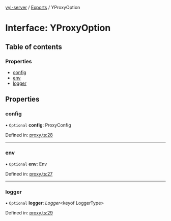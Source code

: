 [yyl-server](../README.md) / [Exports](../modules.md) / YProxyOption

# Interface: YProxyOption

## Table of contents

### Properties

- [config](yproxyoption.md#config)
- [env](yproxyoption.md#env)
- [logger](yproxyoption.md#logger)

## Properties

### config

• `Optional` **config**: ProxyConfig

Defined in: [proxy.ts:28](https://github.com/yyl-team/yyl-server/blob/036ab4d/src/proxy.ts#L28)

___

### env

• `Optional` **env**: Env

Defined in: [proxy.ts:27](https://github.com/yyl-team/yyl-server/blob/036ab4d/src/proxy.ts#L27)

___

### logger

• `Optional` **logger**: *Logger*<keyof LoggerType\>

Defined in: [proxy.ts:29](https://github.com/yyl-team/yyl-server/blob/036ab4d/src/proxy.ts#L29)
